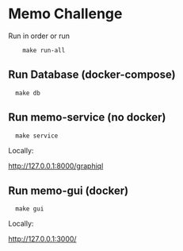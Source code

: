 # Memo Challenge

Run in order or run 
```
    make run-all
```


## Run Database (docker-compose)

```
  make db
```

## Run memo-service (no docker)

```
  make service
```

Locally:

http://127.0.0.1:8000/graphiql

## Run memo-gui (docker)

```
  make gui
```

Locally:

http://127.0.0.1:3000/